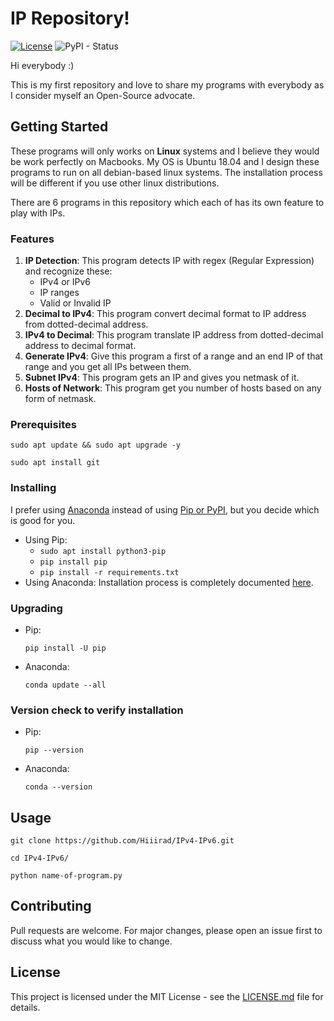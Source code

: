 # IP Repository!
[![License](http://img.shields.io/:license-mit-blue.svg)](LICENSE)
![PyPI - Status](https://img.shields.io/pypi/status/Django.svg)

Hi everybody :)

This is my first repository and love to share my programs with everybody as I consider myself an Open-Source advocate.

## Getting Started

These programs will only works on **Linux** systems and I believe they would be work perfectly on Macbooks. My OS is Ubuntu 18.04 and I design these programs to run on all debian-based linux systems. The installation process will be different if you use other linux distributions.

There are 6 programs in this repository which each of has its own feature to play with IPs.

### Features

1. **IP Detection**: This program detects IP with regex (Regular Expression) and recognize these:
    * IPv4 or IPv6
    * IP ranges
    * Valid or Invalid IP
2. **Decimal to IPv4**: This program convert decimal format to IP address from dotted-decimal address.
3. **IPv4 to Decimal**: This program translate IP address from dotted-decimal address to decimal format.
4. **Generate IPv4**: Give this program a first of a range and an end IP of that range and you get all IPs between them.
5. **Subnet IPv4**: This program gets an IP and gives you netmask of it.
6. **Hosts of Network**: This program get you number of hosts based on any form of netmask.

### Prerequisites
```
sudo apt update && sudo apt upgrade -y
```
```
sudo apt install git
```

### Installing
I prefer using [Anaconda](https://www.anaconda.com/) instead of using [Pip or PyPI](https://pypi.org/), but you decide which is good for you.
 - Using Pip:
    - ```sudo apt install python3-pip```
    - ```pip install pip```
    - ```pip install -r requirements.txt```
 - Using Anaconda: Installation process is completely documented [here](https://docs.anaconda.com/anaconda/install/linux/).

### Upgrading
* Pip:
    ```
    pip install -U pip
    ```
* Anaconda:
    ```
    conda update --all
    ```

### Version check to verify installation
* Pip:
    ```
    pip --version
    ```
* Anaconda:
    ```
    conda --version
    ```

## Usage
```
git clone https://github.com/Hiiirad/IPv4-IPv6.git
```
```
cd IPv4-IPv6/
```
```
python name-of-program.py
```
## Contributing
Pull requests are welcome. For major changes, please open an issue first to discuss what you would like to change.

## License
This project is licensed under the MIT License - see the [LICENSE.md](LICENSE.md) file for details.
